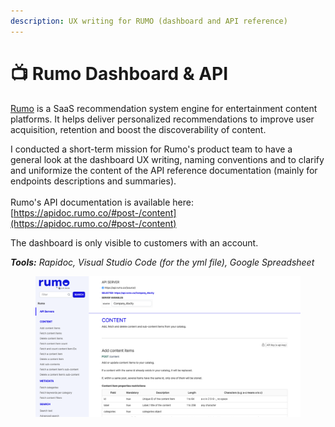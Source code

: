 ```yaml
---
description: UX writing for RUMO (dashboard and API reference)
---
```


# 📺 Rumo Dashboard & API

[Rumo](https://www.rumo.co/) is a SaaS recommendation system engine for entertainment content platforms. It helps deliver personalized recommendations to improve user acquisition, retention and boost the discoverability of content.

I conducted a short-term mission for Rumo's product team to have a general look at the dashboard UX writing, naming conventions and to clarify and uniformize the content of the API reference documentation (mainly for endpoints descriptions and summaries). \
\
Rumo's API documentation is available here: [https://apidoc.rumo.co/#post-/content](https://apidoc.rumo.co/#post-/content)

The dashboard is only visible to customers with an account.

_**Tools:** Rapidoc, Visual Studio Code (for the yml file), Google Spreadsheet_

<figure><img src="../.gitbook/assets/image (8).png" alt=""><figcaption></figcaption></figure>
